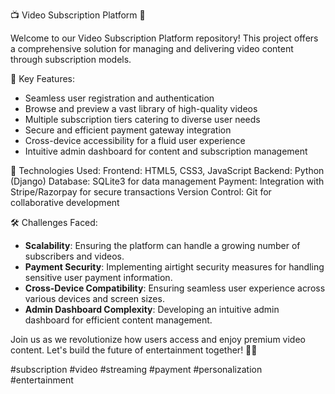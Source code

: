 📺 Video Subscription Platform 🎥

Welcome to our Video Subscription Platform repository! This project offers a comprehensive solution for managing and delivering video content through subscription models.

🚀 Key Features:
- Seamless user registration and authentication
- Browse and preview a vast library of high-quality videos
- Multiple subscription tiers catering to diverse user needs
- Secure and efficient payment gateway integration
- Cross-device accessibility for a fluid user experience
- Intuitive admin dashboard for content and subscription management

🔧 Technologies Used:
Frontend: HTML5, CSS3, JavaScript
Backend: Python (Django)
Database: SQLite3 for data management
Payment: Integration with Stripe/Razorpay for secure transactions
Version Control: Git for collaborative development

🛠️ Challenges Faced:
- **Scalability**: Ensuring the platform can handle a growing number of subscribers and videos.
- **Payment Security**: Implementing airtight security measures for handling sensitive user payment information.
- **Cross-Device Compatibility**: Ensuring seamless user experience across various devices and screen sizes.
- **Admin Dashboard Complexity**: Developing an intuitive admin dashboard for efficient content management.

Join us as we revolutionize how users access and enjoy premium video content. Let's build the future of entertainment together! 🍿🔗

#subscription #video #streaming #payment #personalization #entertainment
